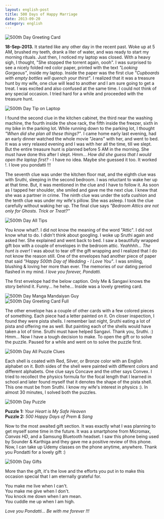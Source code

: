 ```yaml
---
layout: english-post
title: 500 Days of Happy Marriage
date: 2013-09-20
category: english
---
```


![500th Day Greeting Card]({{site.english.img-path}}/500-day-greeting-card.jpg)  

**18-Sep-2013.** 
It started like any other day in the recent past. Woke up at 5 AM, brushed my teeth, drank a liter of water, and was ready to start my morning rituals. Just then, I noticed my laptop was closed. With a heavy sigh, I thought, "She stopped the torrent again, oooh". I was surprised to see a nicely folded red color paper, printed with the text *"Looking Gorgeous"*, inside my laptop. Inside the paper was the first clue *"Cupboards with empty bottles will quench your thirst"*. I realized that it was a treasure hunt by my wife, one clue will lead to another and I am sure going to get a treat. I was excited and also confused at the same time. I could not think of any special occasion. I tried hard for a while and proceeded with the treasure hunt.  

![500th Day Tip on Laptop]({{site.english.img-path}}/500-day-tip-on-laptop.jpg)  

I found the second clue in the kitchen cabinet, the third near the washing machine, the fourth inside the shoe rack, the fifth inside the freezer, sixth in my bike in the parking lot. While running down to the parking lot, I thought *"When did she plan all these things?"*. I came home early last evening, had an early dinner watched the whole movie "Jeans" with her, and went to bed. It was a very relaxed evening and I was with her all the time, till we slept. But the entire treasure hunt is planned before 5 AM in the morning. She must have done this after I slept. Hmm... *How did she guess that I would open the laptop first?* - I have no idea. Maybe she guessed it too. It worked !. I love you pondatti !!!  
  
The seventh clue was under the kitchen floor mat, and the eighth clue was with Sruthi, sleeping in the second bedroom. I was reluctant to wake her up at that time. But, it was mentioned in the clue and I have to follow it. As soon as I tapped her shoulder, she smiled and gave me the next clue. I knew that she was a partner in crime. The ninth clue was under the sofa cushion and the tenth clue was under my wife's pillow. She was asleep. I took the clue carefully without waking her up. The final clue says *"Bedroom Attics are not only for Ghosts. Trick or Treat?"*   
  
![500th Day All Tips]({{site.english.img-path}}/500-day-all-tips.jpg)  

You know what?. I did not know the meaning of the word "Attic". I did not know what to do. I didn't think about googling. I woke up Sruthi again and asked her. She explained and went back to bed. I saw a beautifully wrapped gift box with a couple of envelopes in the bedroom attic. *Yeahhhh... The hunt is over!* I was about to tear off the gift wrapping and I realized that I do not know the reason still. One of the envelopes had another piece of paper that said *"Happy 500th Day of Wedding - I Love You"*. I was smiling, blushing & loving her more than ever. The memories of our dating period flashed in my mind. *I love you forever, Pondatti.*  
  
The first envelope had the below caption. Only Me & Sangavi knows the story behind it. Funny... he hehe... Inside was a lovely greeting card.   
  
![500th Day Manga Mandaiyan Guy]({{site.english.img-path}}/500-day-manga-mandaiyan-guy.jpg)  
![500th Day Greeting Card Full]({{site.english.img-path}}/500-day-greeting-card-full.jpg)  
  
The other envelope has a couple of other cards with a few colored pieces of something. Each piece had a letter painted on it. On closer inspection, I found they were pista shells. I remember last night, Sruthi eating a lot of pista and offering me as well. But painting each of the shells would have taken a lot of time. Sruthi must have helped Sangavi. Thank you, Sruthi. :) Hmm... Now I have a tough decision to make. To open the gift or to solve the puzzle. Paused for a while and went on to solve the puzzle first.  

![500th Day All Puzzle Clues]({{site.english.img-path}}/500-day-all-puzzle-clues.jpg)  
  
Each shell is coated with Red, Silver, or Bronze color with an English alphabet on it. Both sides of the shell were painted with different colors and different alphabets. One clue says Concave and the other says Convex. I tried to recollect the physics formula for the focal length that I learned in school and later found myself that it denotes the shape of the pista shell. This one must be from Sruthi. I know my wife's interest in physics :). In almost 30 minutes, I solved both the puzzles.   
  
![500th Day Puzzle]({{site.english.img-path}}/500-day-puzzle.jpg)  
  
**Puzzle 1:** *Your Heart is My Safe Heaven*  
**Puzzle 2:** *500 Happy Days of Prem & Sang*  
  
Now to the most awaited gift section. It was exactly what I was planning to get myself some time in the future. It was a smartphone from Micromax, *Canvas HD*, and a Samsung Bluetooth headset. I saw this phone being used by Sounder & Karthiga and they gave me a positive review of this phone. Now, I can take up Udemy classes on the phone anytime, anywhere. Thank you Pondatti for a lovely gift :)  
  
![500th Day Gifts]({{site.english.img-path}}/500-day-gifts.jpg)  

More than the gift, it's the love and the efforts you put in to make this occasion special that I am eternally grateful for.  
  
You make me live when I can't.  
You make me give when I don't.  
You knock me down when I am mean.  
You cuddle me up when I am high.  
  
*Love you Pondatti... Be with me forever !!!*  
